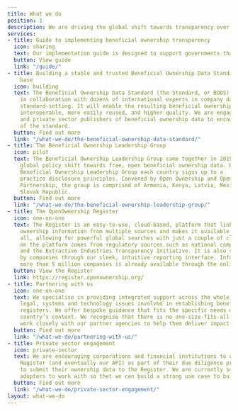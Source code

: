 ```yaml
---
title: What we do
position: 1
description: We are driving the global shift towards transparency over who owns and controls companies.
services:
- title: Guide to implementing beneficial ownership transparency
  icon: sharing
  text: Our implementation guide is designed to support governments that are considering or implementing beneficial ownership transparency. It provides practical resources, and shares the knowledge and good practice that is being developed by a growing number of countries around the world. We also hope it will be helpful for people in international institutions, the private sector and civil society who are supporting beneficial ownership transparency.
  button: View guide
  link: "/guide/"
- title: Building a stable and trusted Beneficial Ownership Data Standard and user
    base
  icon: building
  text: The Beneficial Ownership Data Standard (the Standard, or BODS) is being developed
    in collaboration with dozens of international experts in company data and in technical
    standard-setting. It will enable the resulting beneficial ownership data to be
    interoperable, more easily reused, and higher quality. We are engaging with public
    and private sector publishers of beneficial ownership data to encourage uptake
    of the standard.
  button: Find out more
  link: "/what-we-do/the-beneficial-ownership-data-standard/"
- title: The Beneficial Ownership Leadership Group
  icon: pilot
  text: The Beneficial Ownership Leadership Group came together in 2019 to drive the
    global policy shift towards free, open beneficial ownership data. By joining the
    Beneficial Ownership Leadership Group each country signs up to a   set of best
    practice disclosure principles. Convened by Open Ownership and Open Government
    Partnership, the group is comprised of Armenia, Kenya, Latvia, Mexico and the
    Slovak Republic.
  button: Find out more
  link: "/what-we-do/the-beneficial-ownership-leadership-group/"
- title: The OpenOwnership Register
  icon: one-on-one
  text: The Register is an easy-to-use, cloud-based, platform that links beneficial
    ownership information from multiple sources and makes it available for free to
    all, allowing for powerful global searches with just a couple of clicks. Data
    on the platform comes from regulatory sources such as national companies registers
    and the Extractive Industries Transparency Initiative. It is also self-submitted
    by companies through our sleek, intuitive reporting interface. Information from
    more than 5 million companies is already available through the online portal.
  button: View the Register
  link: https://register.openownership.org/
- title: Partnering with us
  icon: one-on-one
  text: We specialise in providing integrated support across the whole range of policy,
    legal, systems and technology issues involved in establishing beneficial ownership
    registers. We offer bespoke guidance that fits the specific needs of each individual
    country’s context. We recognise that there is no one-size-fits-all solution and
    work closely with our partner agencies to help them deliver impact in-country.
  button: Find out more
  link: "/what-we-do/partnering-with-us/"
- title: Private sector engagement
  icon: private-sector
  text: We are encouraging corporations and financial institutions to use the OpenOwnership
    Register (and eventually our API) as part of their due diligence processes and
    to submit their ownership data to the Register. We are currently seeking early
    adopters to work with so that we can build a strong use case to build momentum.
  button: Find out more
  link: "/what-we-do/private-sector-engagement/"
layout: what-we-do
---
```

